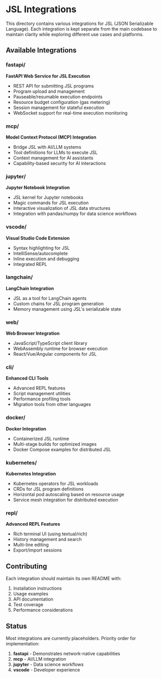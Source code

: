 # JSL Integrations

This directory contains various integrations for JSL (JSON Serializable Language). Each integration is kept separate from the main codebase to maintain clarity while exploring different use cases and platforms.

## Available Integrations

### fastapi/
**FastAPI Web Service for JSL Execution**
- REST API for submitting JSL programs
- Program upload and management
- Pauseable/resumable execution endpoints
- Resource budget configuration (gas metering)
- Session management for stateful execution
- WebSocket support for real-time execution monitoring

### mcp/
**Model Context Protocol (MCP) Integration**
- Bridge JSL with AI/LLM systems
- Tool definitions for LLMs to execute JSL
- Context management for AI assistants
- Capability-based security for AI interactions

### jupyter/
**Jupyter Notebook Integration**
- JSL kernel for Jupyter notebooks
- Magic commands for JSL execution
- Interactive visualization of JSL data structures
- Integration with pandas/numpy for data science workflows

### vscode/
**Visual Studio Code Extension**
- Syntax highlighting for JSL
- IntelliSense/autocomplete
- Inline execution and debugging
- Integrated REPL

### langchain/
**LangChain Integration**
- JSL as a tool for LangChain agents
- Custom chains for JSL program generation
- Memory management using JSL's serializable state

### web/
**Web Browser Integration**
- JavaScript/TypeScript client library
- WebAssembly runtime for browser execution
- React/Vue/Angular components for JSL

### cli/
**Enhanced CLI Tools**
- Advanced REPL features
- Script management utilities
- Performance profiling tools
- Migration tools from other languages

### docker/
**Docker Integration**
- Containerized JSL runtime
- Multi-stage builds for optimized images
- Docker Compose examples for distributed JSL

### kubernetes/
**Kubernetes Integration**
- Kubernetes operators for JSL workloads
- CRDs for JSL program definitions
- Horizontal pod autoscaling based on resource usage
- Service mesh integration for distributed execution

### repl/
**Advanced REPL Features**
- Rich terminal UI (using textual/rich)
- History management and search
- Multi-line editing
- Export/import sessions

## Contributing

Each integration should maintain its own README with:
1. Installation instructions
2. Usage examples
3. API documentation
4. Test coverage
5. Performance considerations

## Status

Most integrations are currently placeholders. Priority order for implementation:
1. **fastapi** - Demonstrates network-native capabilities
2. **mcp** - AI/LLM integration
3. **jupyter** - Data science workflows
4. **vscode** - Developer experience